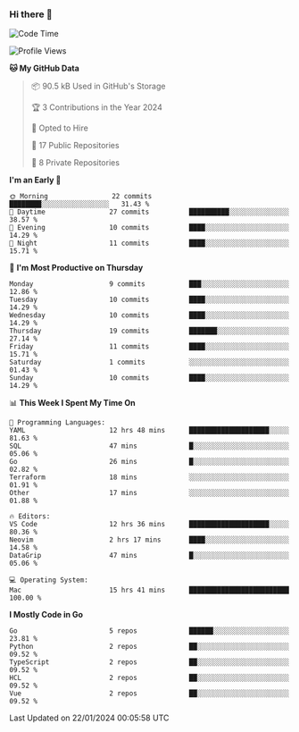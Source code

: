 ### Hi there 👋
<!--![visitors](https://visitor-badge.glitch.me/badge?page_id=d0zingcat)-->
<!--
**d0zingcat/d0zingcat** is a ✨ _special_ ✨ repository because its `README.md` (this file) appears on your GitHub profile.

Here are some ideas to get you started:

- 🔭 I’m currently working on ...
- 🌱 I’m currently learning ...
- 👯 I’m looking to collaborate on ...
- 🤔 I’m looking for help with ...
- 💬 Ask me about ...
- 📫 How to reach me: ...
- 😄 Pronouns: ...
- ⚡ Fun fact: ...
-->
<!--START_SECTION:waka-->
![Code Time](http://img.shields.io/badge/Code%20Time-3%2C321%20hrs%2032%20mins-blue)

![Profile Views](http://img.shields.io/badge/Profile%20Views-0-blue)

**🐱 My GitHub Data** 

> 📦 90.5 kB Used in GitHub's Storage 
 > 
> 🏆 3 Contributions in the Year 2024
 > 
> 💼 Opted to Hire
 > 
> 📜 17 Public Repositories 
 > 
> 🔑 8 Private Repositories 
 > 
**I'm an Early 🐤** 

```text
🌞 Morning                22 commits          ████████░░░░░░░░░░░░░░░░░   31.43 % 
🌆 Daytime                27 commits          ██████████░░░░░░░░░░░░░░░   38.57 % 
🌃 Evening                10 commits          ████░░░░░░░░░░░░░░░░░░░░░   14.29 % 
🌙 Night                  11 commits          ████░░░░░░░░░░░░░░░░░░░░░   15.71 % 
```
📅 **I'm Most Productive on Thursday** 

```text
Monday                   9 commits           ███░░░░░░░░░░░░░░░░░░░░░░   12.86 % 
Tuesday                  10 commits          ████░░░░░░░░░░░░░░░░░░░░░   14.29 % 
Wednesday                10 commits          ████░░░░░░░░░░░░░░░░░░░░░   14.29 % 
Thursday                 19 commits          ███████░░░░░░░░░░░░░░░░░░   27.14 % 
Friday                   11 commits          ████░░░░░░░░░░░░░░░░░░░░░   15.71 % 
Saturday                 1 commits           ░░░░░░░░░░░░░░░░░░░░░░░░░   01.43 % 
Sunday                   10 commits          ████░░░░░░░░░░░░░░░░░░░░░   14.29 % 
```


📊 **This Week I Spent My Time On** 

```text
💬 Programming Languages: 
YAML                     12 hrs 48 mins      ████████████████████░░░░░   81.63 % 
SQL                      47 mins             █░░░░░░░░░░░░░░░░░░░░░░░░   05.06 % 
Go                       26 mins             █░░░░░░░░░░░░░░░░░░░░░░░░   02.82 % 
Terraform                18 mins             ░░░░░░░░░░░░░░░░░░░░░░░░░   01.91 % 
Other                    17 mins             ░░░░░░░░░░░░░░░░░░░░░░░░░   01.88 % 

🔥 Editors: 
VS Code                  12 hrs 36 mins      ████████████████████░░░░░   80.36 % 
Neovim                   2 hrs 17 mins       ████░░░░░░░░░░░░░░░░░░░░░   14.58 % 
DataGrip                 47 mins             █░░░░░░░░░░░░░░░░░░░░░░░░   05.06 % 

💻 Operating System: 
Mac                      15 hrs 41 mins      █████████████████████████   100.00 % 
```

**I Mostly Code in Go** 

```text
Go                       5 repos             ██████░░░░░░░░░░░░░░░░░░░   23.81 % 
Python                   2 repos             ██░░░░░░░░░░░░░░░░░░░░░░░   09.52 % 
TypeScript               2 repos             ██░░░░░░░░░░░░░░░░░░░░░░░   09.52 % 
HCL                      2 repos             ██░░░░░░░░░░░░░░░░░░░░░░░   09.52 % 
Vue                      2 repos             ██░░░░░░░░░░░░░░░░░░░░░░░   09.52 % 
```




 Last Updated on 22/01/2024 00:05:58 UTC
<!--END_SECTION:waka-->

